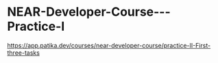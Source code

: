 # NEAR-Developer-Course---Practice-I
https://app.patika.dev/courses/near-developer-course/practice-II-First-three-tasks
